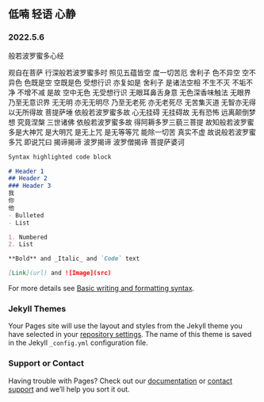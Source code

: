 ## 低喃 轻语 心静


### 2022.5.6 

般若波罗蜜多心经

观自在菩萨 行深般若波罗蜜多时 照见五蕴皆空 度一切苦厄
舍利子 色不异空 空不异色 色既是空 空既是色 受想行识 亦复如是
舍利子 是诸法空相 不生不灭 不垢不净 不增不减
是故 空中无色 无受想行识 无眼耳鼻舌身意 无色深香味触法
无眼界 乃至无意识界 无无明 亦无无明尽 乃至无老死 亦无老死尽
无苦集灭道 无智亦无得 以无所得故
菩提萨埵 依般若波罗蜜多故 心无挂碍 无挂碍故 无有恐怖
远离颠倒梦想 究竟涅槃
三世诸佛 依般若波罗蜜多故 得阿耨多罗三藐三菩提
故知般若波罗蜜多是大神咒 是大明咒 是无上咒 是无等等咒 能除一切苦 真实不虚
故说般若波罗蜜多咒 即说咒曰
揭谛揭谛 波罗揭谛 波罗僧揭谛
菩提萨婆诃

```markdown
Syntax highlighted code block

# Header 1
## Header 2
### Header 3
我
你
他
- Bulleted
- List

1. Numbered
2. List

**Bold** and _Italic_ and `Code` text

[Link](url) and ![Image](src)
```

For more details see [Basic writing and formatting syntax](https://docs.github.com/en/github/writing-on-github/getting-started-with-writing-and-formatting-on-github/basic-writing-and-formatting-syntax).

### Jekyll Themes

Your Pages site will use the layout and styles from the Jekyll theme you have selected in your [repository settings](https://github.com/imokgood/imokgood.github.io/settings/pages). The name of this theme is saved in the Jekyll `_config.yml` configuration file.

### Support or Contact

Having trouble with Pages? Check out our [documentation](https://docs.github.com/categories/github-pages-basics/) or [contact support](https://support.github.com/contact) and we’ll help you sort it out.
